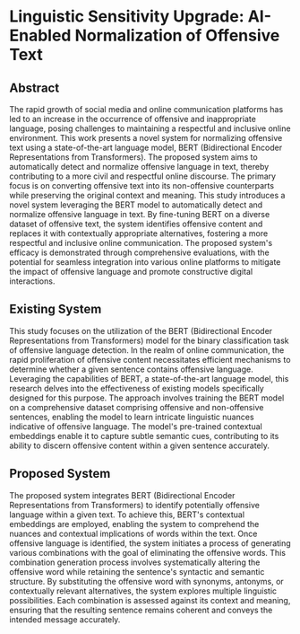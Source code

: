 # Linguistic Sensitivity Upgrade: AI-Enabled Normalization of Offensive Text

## Abstract

The rapid growth of social media and online communication platforms has led to an increase in the occurrence of offensive and inappropriate language, posing challenges to maintaining a respectful and inclusive online environment. This work presents a novel system for normalizing offensive text using a state-of-the-art language model, BERT (Bidirectional Encoder Representations from Transformers). The proposed system aims to automatically detect and normalize offensive language in text, thereby contributing to a more civil and respectful online discourse. The primary focus is on converting offensive text into its non-offensive counterparts while preserving the original context and meaning. This study introduces a novel system leveraging the BERT model to automatically detect and normalize offensive language in text. By fine-tuning BERT on a diverse dataset of offensive text, the system identifies offensive content and replaces it with contextually appropriate alternatives, fostering a more respectful and inclusive online communication. The proposed system's efficacy is demonstrated through comprehensive evaluations, with the potential for seamless integration into various online platforms to mitigate the impact of offensive language and promote constructive digital interactions.

## Existing System

This study focuses on the utilization of the BERT (Bidirectional Encoder Representations from Transformers) model for the binary classification task of offensive language detection. In the realm of online communication, the rapid proliferation of offensive content necessitates efficient mechanisms to determine whether a given sentence contains offensive language. Leveraging the capabilities of BERT, a state-of-the-art language model, this research delves into the effectiveness of existing models specifically designed for this purpose. The approach involves training the BERT model on a comprehensive dataset comprising offensive and non-offensive sentences, enabling the model to learn intricate linguistic nuances indicative of offensive language. The model's pre-trained contextual embeddings enable it to capture subtle semantic cues, contributing to its ability to discern offensive content within a given sentence accurately.

## Proposed System

The proposed system integrates BERT (Bidirectional Encoder Representations from Transformers) to identify potentially offensive language within a given text. To achieve this, BERT's contextual embeddings are employed, enabling the system to comprehend the nuances and contextual implications of words within the text. Once offensive language is identified, the system initiates a process of generating various combinations with the goal of eliminating the offensive words. This combination generation process involves systematically altering the offensive word while retaining the sentence's syntactic and semantic structure. By substituting the offensive word with synonyms, antonyms, or contextually relevant alternatives, the system explores multiple linguistic possibilities. Each combination is assessed against its context and meaning, ensuring that the resulting sentence remains coherent and conveys the intended message accurately.


